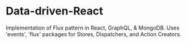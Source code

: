 # Data-driven-React

Implementation of Flux pattern in React, GraphQL, & MongoDB. 
Uses 'events', 'flux' packages for Stores, Dispatchers, and Action Creators.
